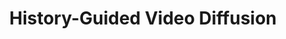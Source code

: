 ---
title: "History-Guided Video Diffusion"
collection: publications
category: recent25
authors: "Kiwhan Song, Boyuan Chen, <b>Max Simchowitz</b>, Yilun Du, Russ Tedrake, Vincent Sitzmann"
venue: 'ICML'
year: 2025
selected: false
paperurl: 'https://boyuan.space/history-guidance/'
---
